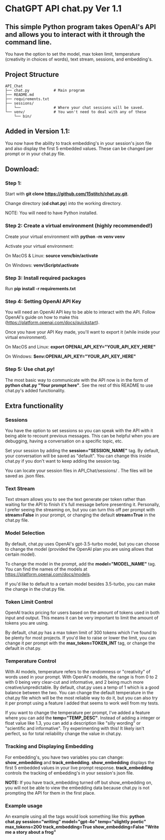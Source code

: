 # ChatGPT API chat.py Ver 1.1

## This simple Python program takes OpenAI's API and allows you to interact with it through the command line. 

You have the option to set the model, max token limit, temperature (creativity in choices of words), text stream, sessions, and embedding's.

## Project Structure
```
API_Chat
├── chat.py           # Main program
├── README.md
├── requirements.txt
├── sessions/
│   └──               # Where your chat sessions will be saved.
└── venv/             # You won't need to deal with any of these
    └── bin/
```

## Added in Version 1.1:

You now have the ability to track embedding's in your session's json file and also display the first 5 embedded values. These can be changed per prompt or in your chat.py file.

## Download:

### Step 1:

Start with <strong>git clone https://github.com/15stitch/chat.py.git</strong>.

Change directory (<strong>cd chat.py</strong>) into the working directory.

NOTE: You will need to have Python installed.

### Step 2: Create a virtual environment (highly recommended!)

Create your virtual environment with <strong>python -m venv venv</strong>

Activate your virtual environment: 

On MacOS & Linux: <strong>source venv/bin/activate</strong>

On Windows: <strong>venv\Scripts\activate</strong>

### Step 3: Install required packages

Run <strong>pip install -r requirements.txt</strong>


### Step 4: Setting OpenAI API Key

You will need an OpenAI API key to be able to interact with the API. Follow OpenAI's guide on how to make this (https://platform.openai.com/docs/quickstart).

Once you have your API Key made, you'll want to export it (while inside your virtual environment).

On MacOS and Linux: <strong>export OPENAI_API_KEY="YOUR_API_KEY_HERE"</strong>

On Windows: <strong>$env:OPENAI_API_KEY="YOUR_API_KEY_HERE"</strong>


### Step 5: Use chat.py!

The most basic way to communicate with the API now is in the form of <strong>python chat.py "Your prompt here"</strong>. See the rest of this README to use chat.py's added functionality.




## Extra functionality

### Sessions

You have the option to set sessions so you can speak with the API with it being able to recount previous messages. This can be helpful when you are debugging, having a conversation on a 
specific topic, etc.

Set your session by adding the <strong>session="SESSION_NAME"</strong> tag. By default, your conversation will be saved as "default". You can change this inside chat.py if you don't want 
to keep adding the session tag.

You can locate your session files in API_Chat/sessions/ . The files will be saved as .json files.


### Text Stream

Text stream allows you to see the text generate per token rather than waiting for the API to finish it's full message before presenting it. Personally, I prefer seeing the streaming on,
but you can turn this off per prompt with <strong>stream=False</strong> in your prompt, or changing the default <strong>stream=True</strong> in the chat.py file. 


### Model Selection

By default, chat.py uses OpenAI's gpt-3.5-turbo model, but you can choose to change the model (provided the OpenAI plan you are using allows that certain model).

To change the model in the prompt, add the <strong>model="MODEL_NAME"</strong> tag. You can find the names of the models at https://platform.openai.com/docs/models.

If you'd like to default to a certain model besides 3.5-turbo, you can make the change in the chat.py file.


### Token Limit Control

OpenAI tracks pricing for users based on the amount of tokens used in both input and output. This means it can be very important to limit the amount of tokens you are using. 

By default, chat.py has a max token limit of 300 tokens which I've found to be plenty for most projects. If you'd like to raise or lower the limit, you can change it per prompt with the 
<strong>max_token=TOKEN_INT</strong> tag, or change the default in chat.py.


### Temperature Control

With AI models, temperature refers to the randomness or "creativity" of words used in your prompt. With OpenAI's models, the range is from 0 to 2 with 0 being very clear-cut and 
informative, and 2 being much more creative/unpredictable. By default, chat.py uses a temp of 1 which is a good balance between the two. You can change the default temperature in the 
chat.py file which will be the most reliable way to do it, but you can also try it per prompt using a feature I added that seems to work well from my tests.

If you want to change the temperature per prompt, I've added a feature where you can add the <strong>temp="TEMP_DESC"</strong>. Instead of adding a integer or float value like 1.3, you 
can add a description like "silly wording" or "scientific and informative". Try experimenting with this! It likely isn't perfect, so for total reliability change the value in chat.py.

### Tracking and Displaying Embedding

For embedding's, you have two variables you can change: <strong>show_embedding</strong> and <strong>track_embedding</strong>. <strong>show_embedding</strong> displays the first 5 embedded 
values in your live prompt response. <strong>track_embedding</strong> controls the tracking of embedding's in your session's json file. 

<strong>NOTE:</strong> If you have track_embedding turned off but show_embedding on, you will not be able to view the embedding data because chat.py is not prompting the API for them in 
the first place.


### Example usage

An example using all the tags would look something like this: <strong>python chat.py session="writing" model="gpt-4o" temp="slightly poetic" max_tokens=200 track_embedding=True show_embedding=False 
"Write me a story about a frog"</strong>











